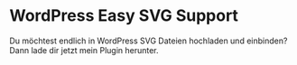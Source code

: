 # WordPress Easy SVG Support

Du möchtest endlich in WordPress SVG Dateien hochladen und einbinden? Dann lade dir jetzt mein Plugin herunter. 
